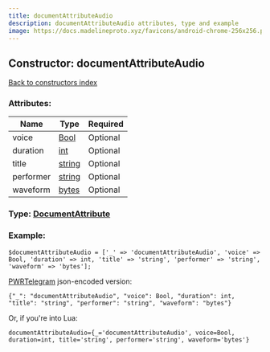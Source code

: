 ```yaml
---
title: documentAttributeAudio
description: documentAttributeAudio attributes, type and example
image: https://docs.madelineproto.xyz/favicons/android-chrome-256x256.png
---
```

## Constructor: documentAttributeAudio  
[Back to constructors index](index.md)



### Attributes:

| Name     |    Type       | Required |
|----------|---------------|----------|
|voice|[Bool](../types/Bool.md) | Optional|
|duration|[int](../types/int.md) | Optional|
|title|[string](../types/string.md) | Optional|
|performer|[string](../types/string.md) | Optional|
|waveform|[bytes](../types/bytes.md) | Optional|



### Type: [DocumentAttribute](../types/DocumentAttribute.md)


### Example:

```
$documentAttributeAudio = ['_' => 'documentAttributeAudio', 'voice' => Bool, 'duration' => int, 'title' => 'string', 'performer' => 'string', 'waveform' => 'bytes'];
```  

[PWRTelegram](https://pwrtelegram.xyz) json-encoded version:

```
{"_": "documentAttributeAudio", "voice": Bool, "duration": int, "title": "string", "performer": "string", "waveform": "bytes"}
```


Or, if you're into Lua:  


```
documentAttributeAudio={_='documentAttributeAudio', voice=Bool, duration=int, title='string', performer='string', waveform='bytes'}

```


